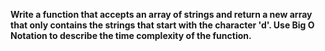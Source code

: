 **Write a function that accepts an array of strings and return a new array that only contains the strings that start with the character 'd'. Use Big O Notation to describe the time complexity of the function.**
